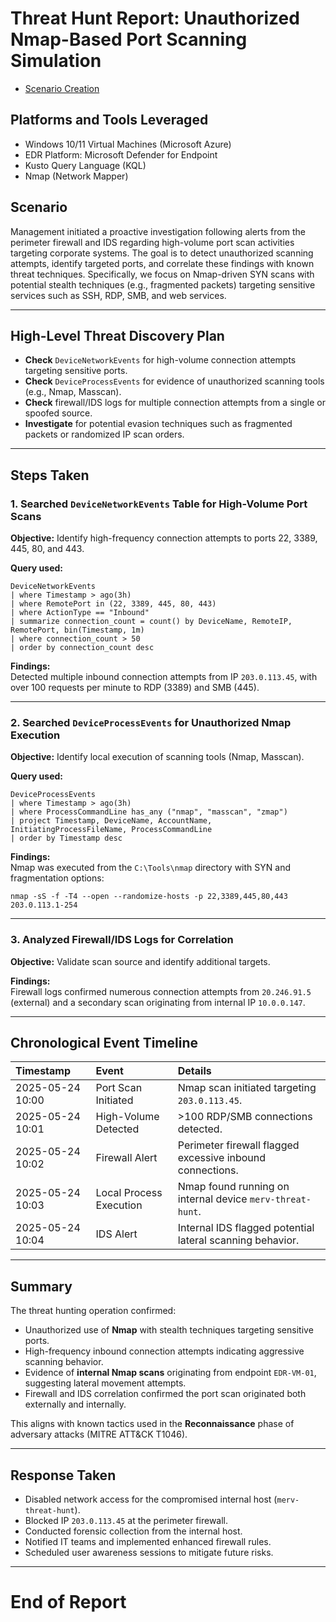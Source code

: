 # Threat Hunt Report: Unauthorized Nmap-Based Port Scanning Simulation

- [Scenario Creation](https://github.com/mervintab/threat-hunting-scenarios/blob/main/assets/Create-Port-scan-Detected.md)

## Platforms and Tools Leveraged

- Windows 10/11 Virtual Machines (Microsoft Azure)
- EDR Platform: Microsoft Defender for Endpoint
- Kusto Query Language (KQL)
- Nmap (Network Mapper)

## Scenario

Management initiated a proactive investigation following alerts from the perimeter firewall and IDS regarding high-volume port scan activities targeting corporate systems. The goal is to detect unauthorized scanning attempts, identify targeted ports, and correlate these findings with known threat techniques. Specifically, we focus on Nmap-driven SYN scans with potential stealth techniques (e.g., fragmented packets) targeting sensitive services such as SSH, RDP, SMB, and web services.

---

## High-Level Threat Discovery Plan

- **Check** `DeviceNetworkEvents` for high-volume connection attempts targeting sensitive ports.
- **Check** `DeviceProcessEvents` for evidence of unauthorized scanning tools (e.g., Nmap, Masscan).
- **Check** firewall/IDS logs for multiple connection attempts from a single or spoofed source.
- **Investigate** for potential evasion techniques such as fragmented packets or randomized IP scan orders.

---

## Steps Taken

### 1. Searched `DeviceNetworkEvents` Table for High-Volume Port Scans

**Objective:** Identify high-frequency connection attempts to ports 22, 3389, 445, 80, and 443.

**Query used:**
```kql
DeviceNetworkEvents
| where Timestamp > ago(3h)
| where RemotePort in (22, 3389, 445, 80, 443)
| where ActionType == "Inbound"
| summarize connection_count = count() by DeviceName, RemoteIP, RemotePort, bin(Timestamp, 1m)
| where connection_count > 50
| order by connection_count desc
```

**Findings:**  
Detected multiple inbound connection attempts from IP `203.0.113.45`, with over 100 requests per minute to RDP (3389) and SMB (445).

---

### 2. Searched `DeviceProcessEvents` for Unauthorized Nmap Execution

**Objective:** Identify local execution of scanning tools (Nmap, Masscan).

**Query used:**
```kql
DeviceProcessEvents
| where Timestamp > ago(3h)
| where ProcessCommandLine has_any ("nmap", "masscan", "zmap")
| project Timestamp, DeviceName, AccountName, InitiatingProcessFileName, ProcessCommandLine
| order by Timestamp desc
```

**Findings:**  
Nmap was executed from the `C:\Tools\nmap` directory with SYN and fragmentation options:
```
nmap -sS -f -T4 --open --randomize-hosts -p 22,3389,445,80,443 203.0.113.1-254
```

---

### 3. Analyzed Firewall/IDS Logs for Correlation

**Objective:** Validate scan source and identify additional targets.

**Findings:**  
Firewall logs confirmed numerous connection attempts from `20.246.91.5` (external) and a secondary scan originating from internal IP `10.0.0.147`.  

---

## Chronological Event Timeline

| **Timestamp** | **Event**           | **Details**                                      |
|:--------------|:---------------------|:-------------------------------------------------|
| 2025-05-24 10:00 | Port Scan Initiated | Nmap scan initiated targeting `203.0.113.45`. |
| 2025-05-24 10:01 | High-Volume Detected | >100 RDP/SMB connections detected. |
| 2025-05-24 10:02 | Firewall Alert      | Perimeter firewall flagged excessive inbound connections. |
| 2025-05-24 10:03 | Local Process Execution | Nmap found running on internal device `merv-threat-hunt`. |
| 2025-05-24 10:04 | IDS Alert           | Internal IDS flagged potential lateral scanning behavior. |

---

## Summary

The threat hunting operation confirmed:

- Unauthorized use of **Nmap** with stealth techniques targeting sensitive ports.
- High-frequency inbound connection attempts indicating aggressive scanning behavior.
- Evidence of **internal Nmap scans** originating from endpoint `EDR-VM-01`, suggesting lateral movement attempts.
- Firewall and IDS correlation confirmed the port scan originated both externally and internally.

This aligns with known tactics used in the **Reconnaissance** phase of adversary attacks (MITRE ATT&CK T1046).

---

## Response Taken

- Disabled network access for the compromised internal host (`merv-threat-hunt`).
- Blocked IP `203.0.113.45` at the perimeter firewall.
- Conducted forensic collection from the internal host.
- Notified IT teams and implemented enhanced firewall rules.
- Scheduled user awareness sessions to mitigate future risks.

---

# End of Report
